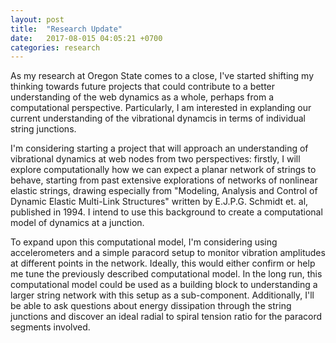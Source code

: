 ```yaml
---
layout: post
title:  "Research Update"
date:   2017-08-015 04:05:21 +0700
categories: research
---
```


As my research at Oregon State comes to a close, I've started shifting my thinking towards future projects that could
contribute to a better understanding of the web dynamics as a whole, perhaps from a computational perspective. Particularly,
I am interested in explanding our current understanding of the vibrational dynamcis in terms of individual string junctions.

I'm considering starting a project that will approach an understanding of vibrational dynamics at web nodes from two
perspectives: firstly, I will explore computationally how we can expect a planar network of strings to behave, starting
from past extensive explorations of networks of nonlinear elastic strings, drawing especially from "Modeling, Analysis and
Control of Dynamic Elastic Multi-Link Structures" written by E.J.P.G. Schmidt et. al, published in 1994. I intend to use
this background to create a computational model of dynamics at a junction.

To expand upon this computational model, I'm considering using accelerometers and a simple paracord setup to monitor
vibration amplitudes at different points in the network. Ideally, this would either confirm or help me tune the previously
described computational model. In the long run, this computational model could be used as a building block to understanding
a larger string network with this setup as a sub-component. Additionally, I'll be able to ask questions about energy
dissipation through the string junctions and discover an ideal radial to spiral tension ratio for the paracord segments
involved.
